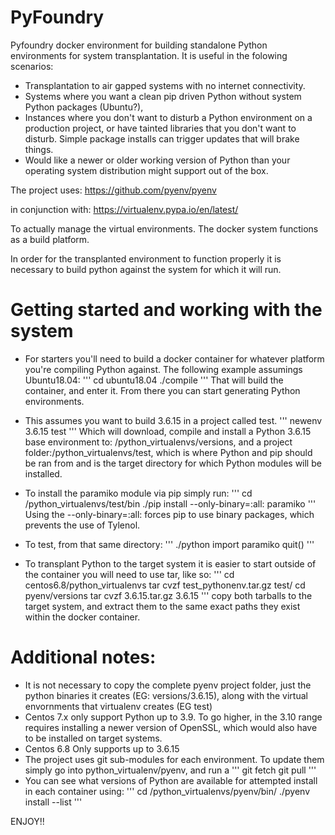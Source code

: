 # PyFoundry
Pyfoundry docker environment for building standalone Python environments for system transplantation. It is useful in the folowing scenarios:
* Transplantation to air gapped systems with no internet connectivity.
* Systems where you want a clean pip driven Python without system Python packages (Ubuntu?),
* Instances where you don't want to disturb a Python environment on a production project, or have tainted libraries that you don't want to disturb. Simple package installs can trigger updates that will brake things.
* Would like a newer or older working version of Python than your operating system distribution might support out of the box.

The project uses: https://github.com/pyenv/pyenv

in conjunction with: https://virtualenv.pypa.io/en/latest/

To actually manage the virtual environments. The docker system functions as a build platform.

In order for the transplanted environment to function properly it is necessary to build python against the system for which it will run.

# Getting started and working with the system
* For starters you'll need to build a docker container for whatever platform you're compiling Python against. The following example assumings Ubuntu18.04:
'''
cd ubuntu18.04
./compile
'''
That will build the container, and enter it. From there you can start generating Python environments.

* This assumes you want to build 3.6.15 in a project called test.
'''
newenv 3.6.15 test
'''
Which will download, compile and install a Python 3.6.15 base environment to: /python_virtualenvs/versions, and a project folder:/python_virtualenvs/test, which is where Python and pip should be ran from and is the target directory for which Python modules will be installed.

* To install the paramiko module via pip simply run: 
'''
cd /python_virtualenvs/test/bin
./pip install --only-binary=:all: paramiko
'''
Using the --only-binary=:all: forces pip to use binary packages, which prevents the use of Tylenol.

* To test, from that same directory:
'''
./python
import paramiko
quit()
'''
* To transplant Python to the target system it is easier to start outside of the container you will need to use tar, like so:
'''
cd centos6.8/python_virtualenvs
tar cvzf test_pythonenv.tar.gz test/
cd pyenv/versions
tar cvzf 3.6.15.tar.gz 3.6.15
'''
copy both tarballs to the target system, and extract them to the same exact paths they exist within the docker container.




# Additional notes:
* It is not necessary to copy the complete pyenv project folder, just the python binaries it creates (EG: versions/3.6.15), along with the virtual envornments that virtualenv creates (EG test)
* Centos 7.x only support Python up to 3.9. To go higher, in the 3.10 range requires installing a newer version of OpenSSL, which would also have to be installed on target systems.
* Centos 6.8 Only supports up to 3.6.15
* The project uses git sub-modules for each environment. To update them simply go into python_virtualenv/pyenv, and run a 
'''
git fetch
git pull
'''
* You can see what versions of Python are available for attempted install in each container using:
'''
cd /python_virtualenvs/pyenv/bin/
./pyenv install --list
'''

ENJOY!!
